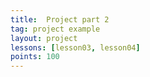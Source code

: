 ```yaml
---
title:  Project part 2
tag: project example
layout: project
lessons: [lesson03, lesson04]
points: 100
---
```

